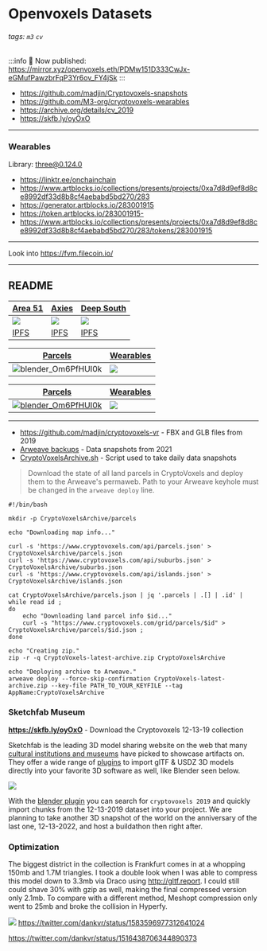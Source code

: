 # Openvoxels Datasets

###### tags: `m3` `cv`

:::info
📃 Now published: https://mirror.xyz/openvoxels.eth/PDMw151D333CwJx-eGMufPawzbrFqP3Yr6ov_FY4jSk
:::

- https://github.com/madjin/Cryptovoxels-snapshots
- https://github.com/M3-org/cryptovoxels-wearables
- https://archive.org/details/cv_2019
- https://skfb.ly/oyOxO

---

### Wearables


Library:
three@0.124.0

- https://linktr.ee/onchainchain
- https://www.artblocks.io/collections/presents/projects/0xa7d8d9ef8d8ce8992df33d8b8cf4aebabd5bd270/283
- https://generator.artblocks.io/283001915
- https://token.artblocks.io/283001915- 
- https://www.artblocks.io/collections/presents/projects/0xa7d8d9ef8d8ce8992df33d8b8cf4aebabd5bd270/283/tokens/283001915



---

Look into https://fvm.filecoin.io/


---

## README




| [Area 51](https://sketchfab.com/3d-models/area51-7c8b1506f14a4cc69fb4d224a51e6d7c) | [Axies](https://sketchfab.com/3d-models/axies-53233e6adb3b42ff8e868dd03bdbc769) | [Deep South](https://sketchfab.com/3d-models/deep-south-8dbb8ebd9c784a7db8c973a33ccf115f) |
| -------- | -------- | -------- |
| ![](https://i.imgur.com/6U6vOqY.jpg) | ![](https://i.imgur.com/FNaBJ7b.png) | ![](https://i.imgur.com/s60uQSe.jpg) |
| [IPFS](https://bafybeiex4vte2gsjltidebujkvxvuat2rm6oq5kntdf54gkiuxg7nxmcci.ipfs.w3s.link/ipfs/bafybeiex4vte2gsjltidebujkvxvuat2rm6oq5kntdf54gkiuxg7nxmcci/Area51-v1.glb) | [IPFS](https://bafybeidyy6zgd4b4tnba4wyxtlujpirxn3pv3qi2af5bs3ylbmqqnyusuy.ipfs.w3s.link/ipfs/bafybeidyy6zgd4b4tnba4wyxtlujpirxn3pv3qi2af5bs3ylbmqqnyusuy/Axies-v1.glb) | [IPFS](https://bafybeiea7hd7qicmlzl7wskvyajfktplnpxnk4adw7tm22lalkfb4ftzqi.ipfs.w3s.link/ipfs/bafybeiea7hd7qicmlzl7wskvyajfktplnpxnk4adw7tm22lalkfb4ftzqi/DeepSouth-v1.glb) |



| [Parcels](https://github.com/madjin/Cryptovoxels-snapshots) | [Wearables](https://github.com/M3-org/cryptovoxels-wearables) |
| --- | --------- |
| ![blender_Om6PfHUI0k](https://user-images.githubusercontent.com/32600939/200194527-c628dfd4-fb61-44da-acfb-1db1dab03014.png) | ![](https://i.imgur.com/9n9cLpt.png) |

| [Parcels](https://github.com/madjin/Cryptovoxels-snapshots) | [Wearables](https://github.com/M3-org/cryptovoxels-wearables) |
| --- | --------- |
| [![blender_Om6PfHUI0k](https://user-images.githubusercontent.com/32600939/200194527-c628dfd4-fb61-44da-acfb-1db1dab03014.png)](https://github.com/madjin/Cryptovoxels-snapshots) | [![](https://i.imgur.com/9n9cLpt.png)](https://github.com/M3-org/cryptovoxels-wearables) |


---

- https://github.com/madjin/cryptovoxels-vr - FBX and GLB files from 2019
- [Arweave backups](https://viewblock.io/arweave/address/f7QsdAM6sBC0UsUp1JoEXT93yMbCAPQIo1uBLhjDGSE) - Data snapshots from 2021
- [CryptoVoxelsArchive.sh](https://gist.github.com/samcamwilliams/26e0505d11a7c25cafc95e08c5be9c13) - Script used to take daily data snapshots

> Download the state of all land parcels in CryptoVoxels and deploy them to the Arweave's permaweb. Path to your Arweave keyhole must be changed in the `arweave deploy` line.

```
#!/bin/bash

mkdir -p CryptoVoxelsArchive/parcels

echo "Downloading map info..."

curl -s 'https://www.cryptovoxels.com/api/parcels.json' > CryptoVoxelsArchive/parcels.json
curl -s 'https://www.cryptovoxels.com/api/suburbs.json' > CryptoVoxelsArchive/suburbs.json
curl -s 'https://www.cryptovoxels.com/api/islands.json' > CryptoVoxelsArchive/islands.json

cat CryptoVoxelsArchive/parcels.json | jq '.parcels | .[] | .id' | while read id ;
do 
	echo "Downloading land parcel info $id..."
	curl -s "https://www.cryptovoxels.com/grid/parcels/$id" > CryptoVoxelsArchive/parcels/$id.json ;
done

echo "Creating zip."
zip -r -q CryptoVoxels-latest-archive.zip CryptoVoxelsArchive

echo "Deploying archive to Arweave."
arweave deploy --force-skip-confirmation CryptoVoxels-latest-archive.zip --key-file PATH_TO_YOUR_KEYFILE --tag AppName:CryptoVoxelsArchive
```

### Sketchfab Museum

**https://skfb.ly/oyOxO** - Download the Cryptovoxels 12-13-19 collection

Sketchfab is the leading 3D model sharing website on the web that many [cultural institutions and museums](https://sketchfab.com/members?segment=organization%2Fmuseum&sort_by=-followerCount&cursor=cD02MTI%3D) have picked to showcase artifacts on. They offer a wide range of [plugins](https://sketchfab.com/importers) to import glTF & USDZ 3D models directly into your favorite 3D software as well, like Blender seen below.

![](https://i.imgur.com/XCXMeAz.gif)

With the [blender plugin](https://github.com/sketchfab/blender-plugin/releases/latest) you can search for `cryptovoxels 2019` and quickly import chunks from the 12-13-2019 dataset into your project. We are planning to take another 3D snapshot of the world on the anniversary of the last one, 12-13-2022, and host a buildathon then right after.


### Optimization



The biggest district in the collection is Frankfurt comes in at a whopping 150mb and 1.7M triangles. I took a double look when I was able to compress this model down to 3.3mb via Draco using http://gltf.report. I could still could shave 30% with gzip as well, making the final compressed version only 2.1mb. To compare with a different method, Meshopt compression only went to 25mb and broke the collision in Hyperfy.

![](https://i.imgur.com/h6Dlyxh.jpg)
https://twitter.com/dankvr/status/1583596977312641024



https://twitter.com/dankvr/status/1516438706344890373